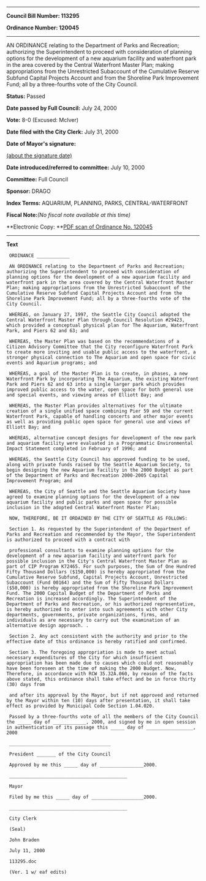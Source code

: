 

********

**Council Bill Number: 113295**
   
**Ordinance Number: 120045**
********

 AN ORDINANCE relating to the Department of Parks and Recreation; authorizing the Superintendent to proceed with consideration of planning options for the development of a new aquarium facility and waterfront park in the area covered by the Central Waterfront Master Plan; making appropriations from the Unrestricted Subaccount of the Cumulative Reserve Subfund Capital Projects Account and from the Shoreline Park Improvement Fund; all by a three-fourths vote of the City Council.

**Status:** Passed
   
**Date passed by Full Council:** July 24, 2000
   
**Vote:** 8-0 (Excused: McIver)
   
**Date filed with the City Clerk:** July 31, 2000
   
**Date of Mayor's signature:**
   
[(about the signature date)](/~public/approvaldate.htm)
   
   
   
**Date introduced/referred to committee:** July 10, 2000
   
**Committee:** Full Council
   
**Sponsor:** DRAGO
   
   
**Index Terms:** AQUARIUM, PLANNING, PARKS, CENTRAL-WATERFRONT

**Fiscal Note:**_(No fiscal note available at this time)_

**Electronic Copy: **[PDF scan of Ordinance No. 120045](/~archives/Ordinances/Ord_120045.pdf)

********

**Text**
   
```
 ORDINANCE ____________

 AN ORDINANCE relating to the Department of Parks and Recreation; authorizing the Superintendent to proceed with consideration of planning options for the development of a new aquarium facility and waterfront park in the area covered by the Central Waterfront Master Plan; making appropriations from the Unrestricted Subaccount of the Cumulative Reserve Subfund Capital Projects Account and from the Shoreline Park Improvement Fund; all by a three-fourths vote of the City Council.

 WHEREAS, on January 27, 1997, the Seattle City Council adopted the Central Waterfront Master Plan through Council Resolution #29423, which provided a conceptual physical plan for The Aquarium, Waterfront Park, and Piers 62 and 63; and

 WHEREAS, the Master Plan was based on the recommendations of a Citizen Advisory Committee that the City reconfigure Waterfront Park to create more inviting and usable public access to the waterfront, a stronger physical connection to The Aquarium and open space for civic events and Aquarium programs; and

 WHEREAS, a goal of the Master Plan is to create, in phases, a new Waterfront Park by incorporating The Aquarium, the existing Waterfront Park and Piers 62 and 63 into a single larger park which provides improved public access to the water, open space for both general use and special events, and viewing areas of Elliott Bay; and

 WHEREAS, the Master Plan provides alternatives for the ultimate creation of a single unified space combining Pier 59 and the current Waterfront Park, capable of handling concerts and other major events as well as providing public open space for general use and views of Elliott Bay; and

 WHEREAS, alternative concept designs for development of the new park and aquarium facility were evaluated in a Programmatic Environmental Impact Statement completed in February of 1996; and

 WHEREAS, the Seattle City Council has approved funding to be used, along with private funds raised by the Seattle Aquarium Society, to begin designing the new Aquarium facility in the 2000 Budget as part of the Department of Parks and Recreation 2000-2005 Capital Improvement Program; and

 WHEREAS, the City of Seattle and the Seattle Aquarium Society have agreed to examine planning options for the development of a new aquarium facility and public parks and open space for possible inclusion in the adopted Central Waterfront Master Plan;

 NOW, THEREFORE, BE IT ORDAINED BY THE CITY OF SEATTLE AS FOLLOWS:

 Section 1. As requested by the Superintendent of the Department of Parks and Recreation and recommended by the Mayor, the Superintendent is authorized to proceed with a contract with

 professional consultants to examine planning options for the development of a new aquarium facility and waterfront park for possible inclusion in the City's Central Waterfront Master Plan as part of CIP Program K72465. For such purposes, the Sum of One Hundred Fifty Thousand Dollars ($150,000) is hereby appropriated from the Cumulative Reserve Subfund, Capital Projects Account, Unrestricted Subaccount (Fund 00164) and the Sum of Fifty Thousand Dollars ($50,000) is hereby appropriated from the Shoreline Park Improvement Fund. The 2000 Capital Budget of the Department of Parks and Recreation is increased accordingly. The Superintendent of the Department of Parks and Recreation, or his authorized representative, is hereby authorized to enter into such agreements with other City departments, governments, private organizations, firms, and individuals as are necessary to carry out the examination of an alternative design approach. .

 Section 2. Any act consistent with the authority and prior to the effective date of this ordinance is hereby ratified and confirmed.

 Section 3. The foregoing appropriation is made to meet actual necessary expenditures of the City for which insufficient appropriation has been made due to causes which could not reasonably have been foreseen at the time of making the 2000 Budget. Now, Therefore, in accordance with RCW 35.32A.060, by reason of the facts above stated, this ordinance shall take effect and be in force thirty (30) days from

 and after its approval by the Mayor, but if not approved and returned by the Mayor within ten (10) days after presentation, it shall take effect as provided by Municipal Code Section 1.04.020.

 Passed by a three-fourths vote of all the members of the City Council the _____ day of ____________, 2000, and signed by me in open session in authentication of its passage this _____ day of _________________, 2000

 _____________________________________

 President _______ of the City Council

 Approved by me this _____ day of ________________2000.

 ___________________________________________

 Mayor

 Filed by me this _____ day of ___________________2000.

 ___________________________________________

 City Clerk

 (Seal)

 John Braden

 July 11, 2000

 113295.doc

 (Ver. 1 w/ eaf edits)

```
